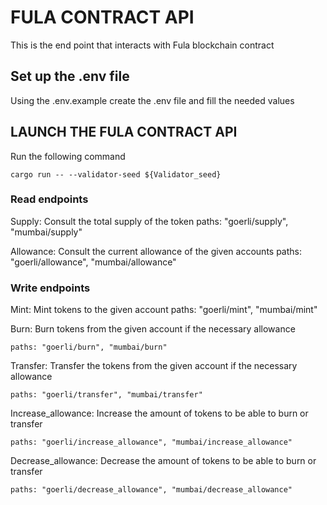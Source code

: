 # FULA CONTRACT API

This is the end point that interacts with Fula blockchain contract

## Set up the .env file

Using the .env.example create the .env file and fill the needed values

## LAUNCH THE FULA CONTRACT API

Run the following command

```
cargo run -- --validator-seed ${Validator_seed}
```

### Read endpoints

Supply: Consult the total supply of the token
paths: "goerli/supply", "mumbai/supply"

Allowance: Consult the current allowance of the given accounts
paths: "goerli/allowance", "mumbai/allowance"

### Write endpoints

Mint: Mint tokens to the given account
paths: "goerli/mint", "mumbai/mint"

Burn: Burn tokens from the given account if the necessary allowance

    paths: "goerli/burn", "mumbai/burn"

Transfer: Transfer the tokens from the given account if the necessary allowance

    paths: "goerli/transfer", "mumbai/transfer"

Increase_allowance: Increase the amount of tokens to be able to burn or transfer

    paths: "goerli/increase_allowance", "mumbai/increase_allowance"

Decrease_allowance: Decrease the amount of tokens to be able to burn or transfer

    paths: "goerli/decrease_allowance", "mumbai/decrease_allowance"
